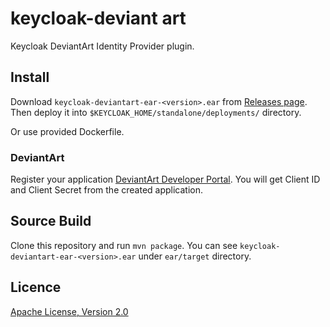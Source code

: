 # keycloak-deviant art

Keycloak DeviantArt Identity Provider plugin.

## Install

Download `keycloak-deviantart-ear-<version>.ear` from [Releases page](https://github.com/Skyterix1991/keycloak-deviantart-provider/releases).
Then deploy it into `$KEYCLOAK_HOME/standalone/deployments/` directory.

Or use provided Dockerfile.

### DeviantArt

Register your application [DeviantArt Developer Portal](https://www.deviantart.com/developers/).
You will get Client ID and Client Secret from the created application.

## Source Build

Clone this repository and run `mvn package`.
You can see `keycloak-deviantart-ear-<version>.ear` under `ear/target` directory.

## Licence

[Apache License, Version 2.0](https://www.apache.org/licenses/LICENSE-2.0)
